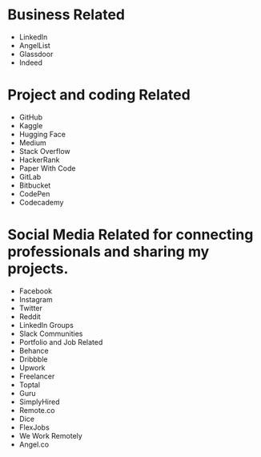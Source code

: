 # Business Related
- LinkedIn
- AngelList
- Glassdoor
- Indeed
# Project and coding Related
- GitHub
- Kaggle
- Hugging Face
- Medium
- Stack Overflow
- HackerRank
- Paper With Code
- GitLab
- Bitbucket
- CodePen
- Codecademy
# Social Media Related for connecting professionals and sharing my projects.
- Facebook
- Instagram
- Twitter
- Reddit
- LinkedIn Groups
- Slack Communities
- Portfolio and Job Related
- Behance
- Dribbble
- Upwork
- Freelancer
- Toptal
- Guru
- SimplyHired
- Remote.co
- Dice
- FlexJobs
- We Work Remotely
- Angel.co